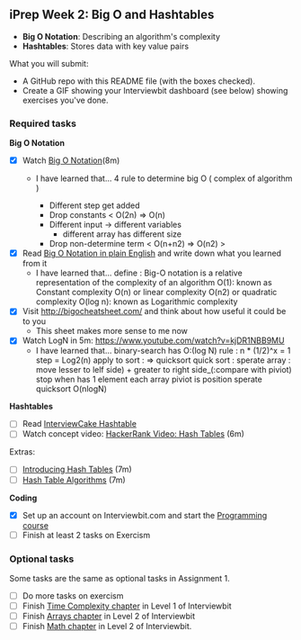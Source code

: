 ## iPrep Week 2: Big O and Hashtables

* **Big O Notation**: Describing an algorithm's complexity
* **Hashtables**: Stores data with key value pairs

What you will submit:
- A GitHub repo with this README file (with the boxes checked).
- Create a GIF showing your Interviewbit dashboard (see below) showing exercises you've done.

### Required tasks

**Big O Notation**

- [x] Watch [Big O Notation](https://www.youtube.com/watch?v=v4cd1O4zkGw)(8m)
  - I have learned that...
    4 rule to determine big O ( complex of algorithm )

    * Different step get added
    * Drop constants
      < O(2n) => O(n)
    * Different input -> different variables
      - different array has different size
    * Drop non-determine term < O(n+n2) => O(n2) >
- [x] Read [Big O Notation in plain English](http://stackoverflow.com/questions/487258/what-is-a-plain-english-explanation-of-big-o-notation) and write down what you learned from it
  - I have learned that...
    define : Big-O notation is a relative representation of the complexity of an algorithm
        O(1): known as Constant complexity
        O(n) or linear complexity
        O(n2) or quadratic complexity
        O(log n): known as Logarithmic complexity
- [x] Visit http://bigocheatsheet.com/ and think about how useful it could be to you
  - This sheet makes more sense to me now 
- [x] Watch LogN in 5m: https://www.youtube.com/watch?v=kjDR1NBB9MU
  - I have learned that...
    binary-search has O:(log N)
        rule : n * (1/2)^x  = 1 
        step = Log2(n)
    apply to sort : => quicksort 
    quick sort :
    sperate array : move lesser to lelf side) + greater to right side_(:compare with piviot)
    stop when has 1 element each array 
    piviot is position sperate
    quicksort O(nlogN)

  
**Hashtables**

- [ ] Read [InterviewCake Hashtable](https://www.interviewcake.com/concept/java/hash-map?)
- [ ] Watch concept video: [HackerRank Video: Hash Tables](https://www.youtube.com/watch?v=shs0KM3wKv8) (6m)

Extras: 
- [ ] [Introducing Hash Tables](https://www.youtube.com/watch?v=MfhjkfocRR0) (7m)
- [ ] [Hash Table Algorithms](https://www.youtube.com/watch?v=Ke_tII6Y0GE) (7m)

**Coding**

- [x] Set up an account on Interviewbit.com and start the [Programming course](https://www.interviewbit.com/courses/programming/)
- [ ] Finish at least 2 tasks on Exercism

### Optional tasks

Some tasks are the same as optional tasks in Assignment 1.

- [ ] Do more tasks on exercism
- [ ] Finish [Time Complexity chapter](https://www.interviewbit.com/courses/programming/topics/time-complexity) in Level 1 of Interviewbit
- [ ] Finish [Arrays chapter]((https://www.interviewbit.com/courses/programming/topics/arrays/)) in Level 2 of Interviewbit
- [ ] Finish [Math chapter](https://www.interviewbit.com/courses/programming/topics/math/) in Level 2 of Interviewbit.
